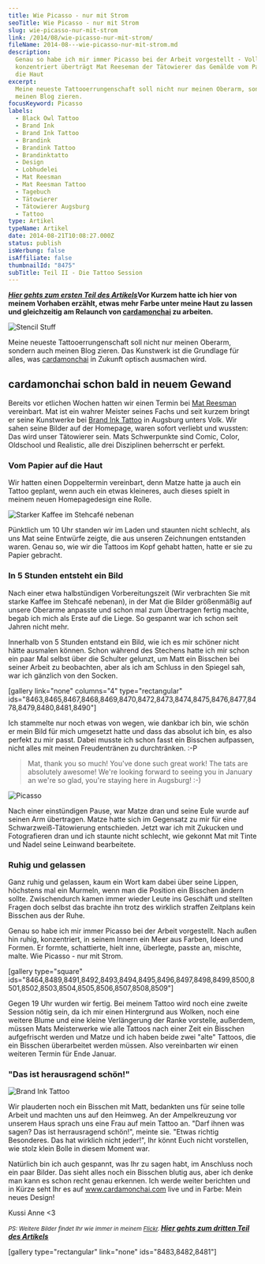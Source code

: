 ```yaml
---
title: Wie Picasso - nur mit Strom
seoTitle: Wie Picasso - nur mit Strom
slug: wie-picasso-nur-mit-strom
link: /2014/08/wie-picasso-nur-mit-strom/
fileName: 2014-08---wie-picasso-nur-mit-strom.md
description:
  Genau so habe ich mir immer Picasso bei der Arbeit vorgestellt - Voll
  konzentriert überträgt Mat Reeseman der Tätowierer das Gemälde vom Papier auf
  die Haut
excerpt:
  Meine neueste Tattooerrungenschaft soll nicht nur meinen Oberarm, sondern auch
  meinen Blog zieren.
focusKeyword: Picasso
labels:
  - Black Owl Tattoo
  - Brand Ink
  - Brand Ink Tattoo
  - Brandink
  - Brandink Tattoo
  - Brandinktatto
  - Design
  - Lobhudelei
  - Mat Reesman
  - Mat Reesman Tattoo
  - Tagebuch
  - Tätowierer
  - Tätowierer Augsburg
  - Tattoo
type: Artikel
typeName: Artikel
date: 2014-08-21T10:08:27.000Z
status: publish
isWerbung: false
isAffiliate: false
thumbnailId: "8475"
subTitle: Teil II - Die Tattoo Session
---
```


<a title="Teil 1" href="http://cardamonchai.com/2014/05/tatowierung-vom-meister-und-webdesign-made-by-herzmann-anne/"><span style="text-decoration: underline;"><em><strong>Hier
gehts zum ersten Teil des Artikels</strong></em></span></a><strong>Vor Kurzem
hatte ich hier von meinem Vorhaben erzählt, etwas mehr Farbe unter meine Haut zu
lassen und gleichzeitig am Relaunch von
<a title="cardamonchai" href="www.cardamonchai.com">cardamonchai</a> zu
arbeiten. </strong>

![Stencil Stuff](http://cardamonchai.com/wp-content/uploads/2014/08/14793812307_71c9482f9b_o-640x640.jpg '<a href="https://www.flickr.com/photos/99929697@N07/"> </a> Stencil Stuff')

Meine neueste Tattooerrungenschaft soll nicht nur meinen Oberarm, sondern auch
meinen Blog zieren. Das Kunstwerk ist die Grundlage für alles, was
<a title="cardamonchai" href="www.cardamonchai.com">cardamonchai</a> in Zukunft
optisch ausmachen wird.

## cardamonchai schon bald in neuem Gewand

Bereits vor etlichen Wochen hatten wir einen Termin bei
<a title="Mat Reesman Tattoos" href="https://www.facebook.com/media/set/?set=a.608510459231621.1073741826.293235204092483&amp;type=3" target="_blank" rel="noopener">Mat
Reesman</a> vereinbart. Mat ist ein wahrer Meister seines Fachs und seit kurzem
bringt er seine Kunstwerke bei
<a title="Brand Ink Tattoo" href="http://www.brandink-tattoo.com" target="_blank" rel="noopener">Brand
Ink Tattoo</a> in Augsburg unters Volk. Wir sahen seine Bilder auf der Homepage,
waren sofort verliebt und wussten: Das wird unser Tätowierer sein. Mats
Schwerpunkte sind Comic, Color, Oldschool und Realistic, alle drei Disziplinen
beherrscht er perfekt.

### Vom Papier auf die Haut

Wir hatten einen Doppeltermin vereinbart, denn Matze hatte ja auch ein Tattoo
geplant, wenn auch ein etwas kleineres, auch dieses spielt in meinem neuen
Homepagedesign eine Rolle.

![Starker Kaffee im Stehcafé nebenan](http://cardamonchai.files.wordpress.com/2014/08/14791294977_c2fb5027e9_o.jpg?w=300 '<a href="https://www.flickr.com/photos/99929697@N07/"> </a> Starker Kaffee im Stehcafé nebenan')

Pünktlich um 10 Uhr standen wir im Laden und staunten nicht schlecht, als uns
Mat seine Entwürfe zeigte, die aus unseren Zeichnungen entstanden waren. Genau
so, wie wir die Tattoos im Kopf gehabt hatten, hatte er sie zu Papier gebracht.

### In 5 Stunden entsteht ein Bild

Nach einer etwa halbstündigen Vorbereitungszeit (Wir verbrachten Sie mit starke
Kaffee im Stehcafé nebenan), in der Mat die Bilder größenmäßig auf unsere
Oberarme anpasste und schon mal zum Übertragen fertig machte, begab ich mich als
Erste auf die Liege. So gespannt war ich schon seit Jahren nicht mehr.

Innerhalb von 5 Stunden entstand ein Bild, wie ich es mir schöner nicht hätte
ausmalen können. Schon während des Stechens hatte ich mir schon ein paar Mal
selbst über die Schulter gelunzt, um Matt ein Bisschen bei seiner Arbeit zu
beobachten, aber als ich am Schluss in den Spiegel sah, war ich gänzlich von den
Socken.

[gallery link="none" columns="4" type="rectangular"
ids="8463,8465,8467,8468,8469,8470,8472,8473,8474,8475,8476,8477,8478,8479,8480,8481,8490"]

Ich stammelte nur noch etwas von wegen, wie dankbar ich bin, wie schön er mein
Bild für mich umgesetzt hatte und dass das absolut ich bin, es also perfekt zu
mir passt. Dabei musste ich schon fasst ein Bisschen aufpassen, nicht alles mit
meinen Freudentränen zu durchtränken. :-P

<blockquote>Mat, thank you so much! You've done such great work! The tats are absolutely awesome! We're looking forward to seeing you in January an we're so glad, you're staying here in Augsburg! :-)</blockquote>

![Picasso](http://cardamonchai.com/wp-content/uploads/2014/08/tattoo-session-213-640x480.jpg '<a href="https://www.flickr.com/photos/99929697@N07/"> </a> Brand Ink Tattoo')

Nach einer einstündigen Pause, war Matze dran und seine Eule wurde auf seinen
Arm übertragen. Matze hatte sich im Gegensatz zu mir für eine
Schwarzweiß-Tätowierung entschieden. Jetzt war ich mit Zukucken und
Fotografieren dran und ich staunte nicht schlecht, wie gekonnt Mat mit Tinte und
Nadel seine Leinwand bearbeitete.

### Ruhig und gelassen

Ganz ruhig und gelassen, kaum ein Wort kam dabei über seine Lippen, höchstens
mal ein Murmeln, wenn man die Position ein Bisschen ändern sollte. Zwischendurch
kamen immer wieder Leute ins Geschäft und stellten Fragen doch selbst das
brachte ihn trotz des wirklich straffen Zeitplans kein Bisschen aus der Ruhe.

Genau so habe ich mir immer Picasso bei der Arbeit vorgestellt. Nach außen hin
ruhig, konzentriert, in seinem Innern ein Meer aus Farben, Ideen und Formen. Er
formte, schattierte, hielt inne, überlegte, passte an, mischte, malte. Wie
Picasso - nur mit Strom.

[gallery type="square"
ids="8464,8489,8491,8492,8493,8494,8495,8496,8497,8498,8499,8500,8501,8502,8503,8504,8505,8506,8507,8508,8509"]

Gegen 19 Uhr wurden wir fertig. Bei meinem Tattoo wird noch eine zweite Session
nötig sein, da ich mir einen Hintergrund aus Wolken, noch eine weitere Blume und
eine kleine Verlängerung der Ranke vorstelle, außerdem, müssen Mats Meisterwerke
wie alle Tattoos nach einer Zeit ein Bisschen aufgefrischt werden und Matze und
ich haben beide zwei "alte" Tattoos, die ein Bisschen überarbeitet werden
müssen. Also vereinbarten wir einen weiteren Termin für Ende Januar.

### "Das ist herausragend schön!"

![Brand Ink Tattoo](http://cardamonchai.com/wp-content/uploads/2014/08/tattoo-session-207-640x480.jpg "Brand Ink Tattoo")

Wir plauderten noch ein Bisschen mit Matt, bedankten uns für seine tolle Arbeit
und machten uns auf den Heimweg. An der Ampelkreuzung vor unserem Haus sprach
uns eine Frau auf mein Tattoo an. "Darf ihnen was sagen? Das ist herrausragend
schön!", meinte sie. "Etwas richtig Besonderes. Das hat wirklich nicht jeder!",
Ihr könnt Euch nicht vorstellen, wie stolz klein Bolle in diesem Moment war.

Natürlich bin ich auch gespannt, was Ihr zu sagen habt, im Anschluss noch ein
paar Bilder. Das sieht alles noch ein Bisschen blutig aus, aber ich denke man
kann es schon recht genau erkennen. Ich werde weiter berichten und in Kürze seht
Ihr es auf www.cardamonchai.com live und in Farbe: Mein neues Design!

Kussi Anne &lt;3

<small><em>PS: Weitere Bilder findet Ihr wie immer in meinem
<a title="Anne Flickr" href="https://www.flickr.com/photos/99929697@N07/" target="_blank" rel="noopener">Flickr</a>.
</em></small><a title="Teil 3" href="http://cardamonchai.com/2015/02/blog-relaunch-und-umzug-nach-hamburg/"><span style="text-decoration: underline;"><em><strong>Hier
gehts zum dritten Teil des Artikels</strong></em></span></a>

[gallery type="rectangular" link="none" ids="8483,8482,8481"]

&nbsp;
